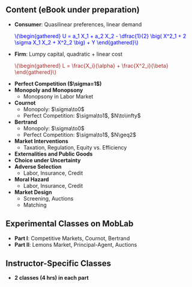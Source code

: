 




<h2 id="xxx">Content (eBook under preparation)</h2>


<ul>
  <li>
    <b>Consumer</b>: Quasilinear preferences, linear demand
      <p><span style="color: Blue;">
      \(\begin{gathered}
       U = a_1 X_1 + a_2 X_2 - \dfrac{1}{2} \big( X^2_1 + 2 \sigma X_1 X_2 + X^2_2 \big) + Y
      \end{gathered}\)
      </span></p>
  </li>
  <li>
    <b>Firm</b>: Lumpy capital, quadratic + linear cost
      <p><span style="color: Brown;">
      \(\begin{gathered}
       L = \frac{X_i}{\alpha} + \frac{X^2_i}{\beta}
      \end{gathered}\)
      </span></p>
  </li>
  <li>
    <b>Perfect Competition ($\sigma=1$)</b>
  </li>
  <li>
    <b>Monopoly and Monopsony</b>
    <ul>
      <li> Monopsony in Labor Market  </li>
    </ul>
  </li>
  <li>
    <b>Cournot</b>
    <ul>
      <li> Monopoly: $\sigma\to0$  </li>
      <li> Perfect Competition: $\sigma\to1$, $N\to\infty$   </li>
    </ul>
  </li>
  <li>
    <b>Bertrand</b>
    <ul>
      <li> Monopoly: $\sigma\to0$  </li>
      <li> Perfect Competition: $\sigma\to1$, $N\geq2$  </li>
    </ul>
  </li>
  <li>
    <b>Market Interventions</b>
    <ul>
      <li> Taxation, Regulation, Equity vs. Efficiency </li>
    </ul>
  </li>
  <li>
    <b>Externalities and Public Goods</b>
  </li>
  <li>
    <b>Choice under Uncertainty</b>
  </li>
  <li>
    <b>Adverse Selection</b>
    <ul>
      <li> Labor, Insurance, Credit </li>
    </ul>
  </li>
  <li>
    <b>Moral Hazard</b>
    <ul>
      <li> Labor, Insurance, Credit </li>
    </ul>
  </li>
  <li>
    <b>Market Design</b>
    <ul>
      <li> Screening, Auctions </li>
    </ul>
    <ul>
      <li> Matching </li>
    </ul>
  </li>
</ul>






<h2 id="yyy">Experimental Classes on MobLab</h2>


<ul>
  <li>
    <b>Part I</b>: Competitive Markets, Cournot, Bertrand
  </li>
  <li>
    <b>Part II</b>: Lemons Market, Principal-Agent, Auctions
  </li>
</ul>





<h2 id="yyy">Instructor-Specific Classes</h2>

<ul>
  <li>
    <b>2 classes (4 hrs) in each part</b>
  </li>
</ul>




